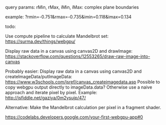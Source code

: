 query params:
rMin, rMax, iMin, iMax: complex plane boundaries

example: 
?rmin=-0.751&rmax=-0.735&imin=0.118&imax=0.134


todo:

Use compute pipeline to calculate Mandelbrot set:
https://surma.dev/things/webgpu/

Display raw data in a canvas using canvas2D and drawImage:
  https://stackoverflow.com/questions/12553265/draw-raw-image-into-canvas

Probably easier: Display raw data in a canvas using canvas2D and createImageData/putImageData:
https://www.w3schools.com/jsref/canvas_createimagedata.asp
  Possible to copy webgpu output directly to imageData.data?
  Otherwise use a naive approach and iterate pixel by pixel. Example: http://jsfiddle.net/gaziya/0m2ysujp/47/

Alternative:
  Make the Mandelbrot calculation per pixel in a fragment shader.

  https://codelabs.developers.google.com/your-first-webgpu-app#0



